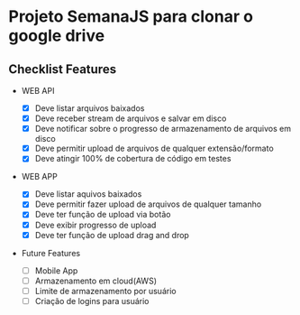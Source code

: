 # Projeto SemanaJS para clonar o google drive

## Checklist Features

* WEB API

	- [x] Deve listar arquivos baixados
	- [x] Deve receber stream de arquivos e salvar em disco
	- [x] Deve notificar sobre o progresso de armazenamento de arquivos em disco
	- [x] Deve permitir upload de arquivos de qualquer extensão/formato
	- [x] Deve atingir 100% de cobertura de código em testes

* WEB APP

	- [x] Deve listar aquivos baixados
	- [x] Deve permitir fazer upload de arquivos de qualquer tamanho
	- [x] Deve ter função de upload via botão
	- [x] Deve exibir progresso de upload
	- [x] Deve ter função de upload drag and drop

* Future Features

	- [ ] Mobile App
	- [ ] Armazenamento em cloud(AWS)
	- [ ] Limite de armazenamento por usuário
	- [ ] Criação de logins para usuário

